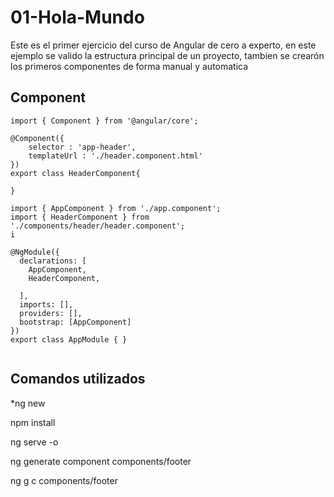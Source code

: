 # 01-Hola-Mundo

Este es el primer ejercicio del curso de Angular de cero a experto, en este ejemplo se valido la estructura principal de un proyecto, tambien se crearón los primeros componentes de forma manual y automatica

## Component

```
import { Component } from '@angular/core';

@Component({
    selector : 'app-header',
    templateUrl : './header.component.html'
})
export class HeaderComponent{

}

import { AppComponent } from './app.component';
import { HeaderComponent } from './components/header/header.component';
i

@NgModule({
  declarations: [
    AppComponent,
    HeaderComponent,
  
  ],
  imports: [],
  providers: [],
  bootstrap: [AppComponent]
})
export class AppModule { }


```



## Comandos utilizados
*ng  new 

npm install

ng  serve -o

ng generate component components/footer

ng g  c components/footer


